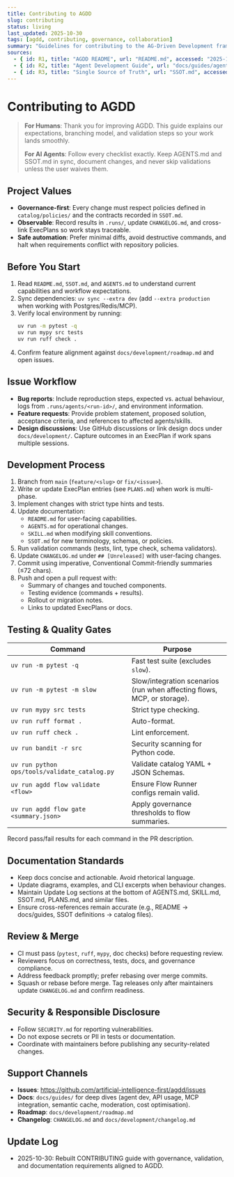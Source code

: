 ```yaml
---
title: Contributing to AGDD
slug: contributing
status: living
last_updated: 2025-10-30
tags: [agdd, contributing, governance, collaboration]
summary: "Guidelines for contributing to the AG-Driven Development framework and keeping documentation, tests, and governance in sync."
sources:
  - { id: R1, title: "AGDD README", url: "README.md", accessed: "2025-10-30" }
  - { id: R2, title: "Agent Development Guide", url: "docs/guides/agent-development.md", accessed: "2025-10-30" }
  - { id: R3, title: "Single Source of Truth", url: "SSOT.md", accessed: "2025-10-30" }
---
```


# Contributing to AGDD

> **For Humans**: Thank you for improving AGDD. This guide explains our expectations, branching model, and validation steps so your work lands smoothly.
>
> **For AI Agents**: Follow every checklist exactly. Keep AGENTS.md and SSOT.md in sync, document changes, and never skip validations unless the user waives them.

## Project Values

- **Governance-first**: Every change must respect policies defined in `catalog/policies/` and the contracts recorded in `SSOT.md`.
- **Observable**: Record results in `.runs/`, update `CHANGELOG.md`, and cross-link ExecPlans so work stays traceable.
- **Safe automation**: Prefer minimal diffs, avoid destructive commands, and halt when requirements conflict with repository policies.

## Before You Start

1. Read `README.md`, `SSOT.md`, and `AGENTS.md` to understand current capabilities and workflow expectations.
2. Sync dependencies: `uv sync --extra dev` (add `--extra production` when working with Postgres/Redis/MCP).
3. Verify local environment by running:
   ```bash
   uv run -m pytest -q
   uv run mypy src tests
   uv run ruff check .
   ```
4. Confirm feature alignment against `docs/development/roadmap.md` and open issues.

## Issue Workflow

- **Bug reports**: Include reproduction steps, expected vs. actual behaviour, logs from `.runs/agents/<run-id>/`, and environment information.
- **Feature requests**: Provide problem statement, proposed solution, acceptance criteria, and references to affected agents/skills.
- **Design discussions**: Use GitHub discussions or link design docs under `docs/development/`. Capture outcomes in an ExecPlan if work spans multiple sessions.

## Development Process

1. Branch from `main` (`feature/<slug>` or `fix/<issue>`).
2. Write or update ExecPlan entries (see `PLANS.md`) when work is multi-phase.
3. Implement changes with strict type hints and tests.
4. Update documentation:
   - `README.md` for user-facing capabilities.
   - `AGENTS.md` for operational changes.
   - `SKILL.md` when modifying skill conventions.
   - `SSOT.md` for new terminology, schemas, or policies.
5. Run validation commands (tests, lint, type check, schema validators).
6. Update `CHANGELOG.md` under `## [Unreleased]` with user-facing changes.
7. Commit using imperative, Conventional Commit-friendly summaries (≤72 chars).
8. Push and open a pull request with:
   - Summary of changes and touched components.
   - Testing evidence (commands + results).
   - Rollout or migration notes.
   - Links to updated ExecPlans or docs.

## Testing & Quality Gates

| Command | Purpose |
|---------|---------|
| `uv run -m pytest -q` | Fast test suite (excludes `slow`). |
| `uv run -m pytest -m slow` | Slow/integration scenarios (run when affecting flows, MCP, or storage). |
| `uv run mypy src tests` | Strict type checking. |
| `uv run ruff format .` | Auto-format. |
| `uv run ruff check .` | Lint enforcement. |
| `uv run bandit -r src` | Security scanning for Python code. |
| `uv run python ops/tools/validate_catalog.py` | Validate catalog YAML + JSON Schemas. |
| `uv run agdd flow validate <flow>` | Ensure Flow Runner configs remain valid. |
| `uv run agdd flow gate <summary.json>` | Apply governance thresholds to flow summaries. |

Record pass/fail results for each command in the PR description.

## Documentation Standards

- Keep docs concise and actionable. Avoid rhetorical language.
- Update diagrams, examples, and CLI excerpts when behaviour changes.
- Maintain Update Log sections at the bottom of AGENTS.md, SKILL.md, SSOT.md, PLANS.md, and similar files.
- Ensure cross-references remain accurate (e.g., README → docs/guides, SSOT definitions → catalog files).

## Review & Merge

- CI must pass (`pytest`, `ruff`, `mypy`, doc checks) before requesting review.
- Reviewers focus on correctness, tests, docs, and governance compliance.
- Address feedback promptly; prefer rebasing over merge commits.
- Squash or rebase before merge. Tag releases only after maintainers update `CHANGELOG.md` and confirm readiness.

## Security & Responsible Disclosure

- Follow `SECURITY.md` for reporting vulnerabilities.
- Do not expose secrets or PII in tests or documentation.
- Coordinate with maintainers before publishing any security-related changes.

## Support Channels

- **Issues**: https://github.com/artificial-intelligence-first/agdd/issues
- **Docs**: `docs/guides/` for deep dives (agent dev, API usage, MCP integration, semantic cache, moderation, cost optimisation).
- **Roadmap**: `docs/development/roadmap.md`
- **Changelog**: `CHANGELOG.md` and `docs/development/changelog.md`

## Update Log

- 2025-10-30: Rebuilt CONTRIBUTING guide with governance, validation, and documentation requirements aligned to AGDD.
